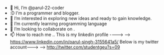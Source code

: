 - 👋 Hi, I’m @parul-22-coder
- :D I'm a programmer and blogger.
- 👀 I’m interested in exploring new ideas and ready to gain knowledge.
- 🌱 I’m currently learning programming language
- 💞️ I’m looking to collaborate on .
- 📫 How to reach me ..
     This is my linkedin profile ---->
    --> https://www.linkedin.com/in/parul-singh-3155641a5/
     Below is my twitter account--->
    --> http://twitter.com/studentgeu?s=09
<!---
parul-22-coder/parul-22-coder is a ✨ special ✨ repository because its `README.md` (this file) appears on your GitHub profile.
You can click the Preview link to take a look at your changes.
--->
